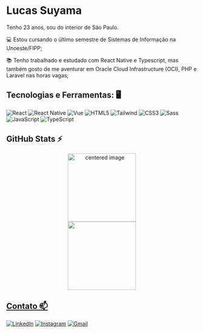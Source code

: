 <h1 align="left">Lucas Suyama</h1>

Tenho 23 anos, sou do interior de São Paulo.

<div display="inline-block">
 <p align="left">💻 Estou cursando o último semestre de Sistemas de Informação na Unoeste/FIPP;</p>
 <p align="left">📚 Tenho trabalhado e estudado com React Native e Typescript, mas também gosto de me aventurar em Oracle Cloud Infrastructure (OCI), PHP e Laravel nas horas vagas;</p>
</div>


## Tecnologias e Ferramentas: 🖥️
![React](https://img.shields.io/badge/React-20232A?style=for-the-badge&logo=react&logoColor=61DAFB)
![React Native](https://img.shields.io/badge/React_Native-20232A?style=for-the-badge&logo=react&logoColor=61DAFB)
![Vue](https://img.shields.io/badge/vuejs-%2335495e.svg?style=for-the-badge&logo=vuedotjs&logoColor=%234FC08D)
![HTML5](https://img.shields.io/badge/HTML5-E34F26?style=for-the-badge&logo=html5&logoColor=white)
![Tailwind](https://img.shields.io/badge/tailwindcss-%2338B2AC.svg?style=for-the-badge&logo=tailwind-css&logoColor=white)
![CSS3](https://img.shields.io/badge/CSS3-1572B6?style=for-the-badge&logo=css3&logoColor=white)
![Sass](https://img.shields.io/badge/Sass-000?style=for-the-badge&logo=sass)
![JavaScript](https://img.shields.io/badge/JavaScript-F7DF1E?style=for-the-badge&logo=javascript&logoColor=black)
![TypeScript](https://img.shields.io/badge/TypeScript-007ACC?style=for-the-badge&logo=typescript&logoColor=white)

## GitHub Stats ⚡
<div>
  <a href="https://github.com/Lucas-Suyama">
  <center>
    <img height="180em" src="https://github-readme-stats.vercel.app/api?username=Lucas-Suyama&show_icons=true&theme=radical&include_all_commits=true&count_private=true" alt="centered image">
  </center>
  <center>  
    <img height="180em" src="https://github-readme-stats.vercel.app/api/top-langs/?username=Lucas-Suyama&layout=compact&langs_count=7&theme=radical"/> 
  </center>
</div>

## Contato 📫
[![LinkedIn](https://img.shields.io/badge/LinkedIn-0077B5?style=for-the-badge&logo=linkedin&logoColor=white)](https://www.linkedin.com/in/lucas-suyama/)
[![Instagram](https://img.shields.io/badge/Instagram-E4405F?style=for-the-badge&logo=instagram&logoColor=white)](https://www.instagram.com/lucassuyama/) 
[![Gmail](https://img.shields.io/badge/-Gmail-D14836?style=for-the-badge&logo=gmail&logoColor=white&link=mailto:lucasuyama@gmail.com)](mailto:lucasuyama@gmail.com)

